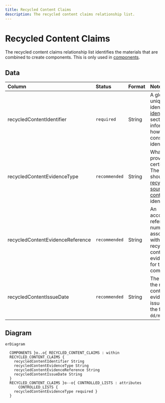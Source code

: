 ```yaml
---
title: Recycled Content Claims
description: The recycled content claims relationship list.
---
```


# Recycled Content Claims

The recycled content claims relationship list identifies the materials that are combined to create components. This is only used in [components](../3_Data_Specification/3_3_Components.md).

## Data
|Column|<div style="width:90px">Status</div>|Format|Notes|
|:-|:-|:-|:-|
|recycledContentIdentifier|`required`|String|A globally unique identifier. See [identifiers](../4_Identifiers/4_1_Identifiers.md) section for information on how to construct this identifier|
|recycledContentEvidenceType|`recommended`|String|What source provided the certificate? The entry should be the [recyclability source controlled list](../5_Controlled_Lists/5_005_Recyclability_Source.md) identifier.|
|recycledContentEvidenceReference|`recommended`|String|An accompanying reference number associated with the recycled content evidence type for the component.|
|recycledContentIssueDate|`recommended`|String|The date that the recycled content evidence was issued. Use the format `dd/mm/yyyy`.|

## Diagram

``` mermaid
erDiagram

  COMPONENTS }o..o{ RECYCLED_CONTENT_CLAIMS : within
  RECYCLED_CONTENT_CLAIMS {
    recycledContentIdentifier String
    recycledContentEvidenceType String
    recycledContentEvidenceReference String
    recycledContentIssueDate String
  }
  RECYCLED_CONTENT_CLAIMS }o--o{ CONTROLLED_LISTS : attributes
      CONTROLLED_LISTS {
    recycledContentEvidenceType required }
  }
```